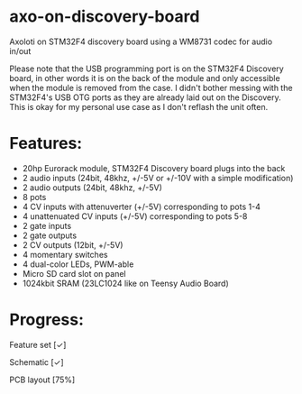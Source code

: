 # axo-on-discovery-board
Axoloti on STM32F4 discovery board using a WM8731 codec for audio in/out



Please note that the USB programming port is on the STM32F4 Discovery board, in other words it is on the back of the module and only accessible when the module is removed from the case. I didn't bother messing with the STM32F4's USB OTG ports as they are already laid out on the Discovery. This is okay for my personal use case as I don't reflash the unit often. 


# Features:
* 20hp Eurorack module, STM32F4 Discovery board plugs into the back
* 2 audio inputs (24bit, 48khz, +/-5V or +/-10V with a simple modification)
* 2 audio outputs (24bit, 48khz, +/-5V)
* 8 pots
* 4 CV inputs with attenuverter (+/-5V) corresponding to pots 1-4
* 4 unattenuated CV inputs (+/-5V) corresponding to pots 5-8
* 2 gate inputs
* 2 gate outputs
* 2 CV outputs (12bit, +/-5V)
* 4 momentary switches
* 4 dual-color LEDs, PWM-able
* Micro SD card slot on panel
* 1024kbit SRAM (23LC1024 like on Teensy Audio Board)

# Progress:

Feature set [✓]

Schematic [✓]

PCB layout [75%]



